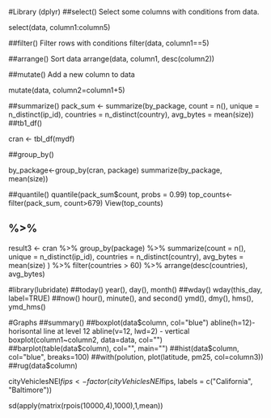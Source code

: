 #Library (dplyr)
##select() 
Select some columns with conditions from data.

select(data, column1:column5)

##filter()
Filter rows with conditions
filter(data, column1==5)

##arrange()
Sort data 
arrange(data, column1, desc(column2))

##mutate() 
Add a new column to data

mutate(data, column2=column1+5)

##summarize()
pack_sum <- summarize(by_package,
                      count = n(),
                      unique = n_distinct(ip_id),
                      countries = n_distinct(country),
                      avg_bytes = mean(size))
##tb1_df()

cran <- tbl_df(mydf)

##group_by()

by_package<-group_by(cran, package)
summarize(by_package, mean(size))

##quantile()
quantile(pack_sum$count, probs = 0.99)
top_counts<-filter(pack_sum, count>679)
View(top_counts)

## %>%

result3 <-
  cran %>%
  group_by(package) %>%
  summarize(count = n(),
            unique = n_distinct(ip_id),
            countries = n_distinct(country),
            avg_bytes = mean(size)
  ) %>%
  filter(countries > 60) %>%
  arrange(desc(countries), avg_bytes)

#library(lubridate)
##today()
year(), day(), month()
##wday()
wday(this_day, label=TRUE)
##now()
hour(), minute(), and second()
ymd(), dmy(), hms(), ymd_hms()

#Graphs
##summary()
##boxplot(data$column, col="blue")
abline(h=12)- horisontal line at level 12
abline(v=12, lwd=2) - vertical
boxplot(column1~column2, data=data, col="")
##barplot(table(data$column), col="", main="")
##hist(data$column, col="blue", breaks=100)
##with(polution, plot(latitude, pm25, col=column3))
##rug(data$column)

cityVehiclesNEI$fips <- factor(cityVehiclesNEI$fips, labels = c("California", "Baltimore"))


sd(apply(matrix(rpois(10000,4),1000),1,mean))
